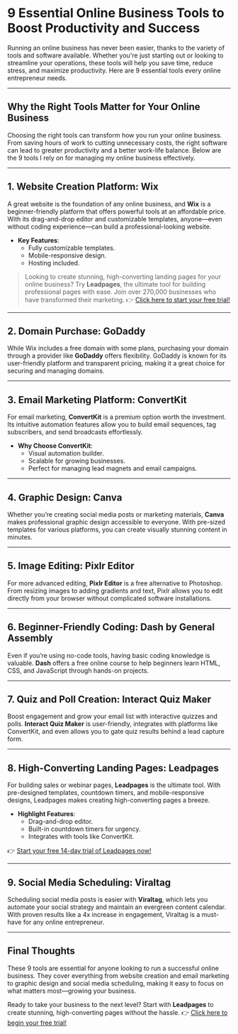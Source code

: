 # 9 Essential Online Business Tools to Boost Productivity and Success

Running an online business has never been easier, thanks to the variety of tools and software available. Whether you're just starting out or looking to streamline your operations, these tools will help you save time, reduce stress, and maximize productivity. Here are 9 essential tools every online entrepreneur needs.

---

## Why the Right Tools Matter for Your Online Business

Choosing the right tools can transform how you run your online business. From saving hours of work to cutting unnecessary costs, the right software can lead to greater productivity and a better work-life balance. Below are the 9 tools I rely on for managing my online business effectively.

---

## 1. **Website Creation Platform: Wix**

A great website is the foundation of any online business, and **Wix** is a beginner-friendly platform that offers powerful tools at an affordable price. With its drag-and-drop editor and customizable templates, anyone—even without coding experience—can build a professional-looking website.

- **Key Features**:  
  - Fully customizable templates.  
  - Mobile-responsive design.  
  - Hosting included.

> Looking to create stunning, high-converting landing pages for your online business? Try **Leadpages**, the ultimate tool for building professional pages with ease. Join over 270,000 businesses who have transformed their marketing. 👉 [Click here to start your free trial!](https://bit.ly/LEadPages)

---

## 2. **Domain Purchase: GoDaddy**

While Wix includes a free domain with some plans, purchasing your domain through a provider like **GoDaddy** offers flexibility. GoDaddy is known for its user-friendly platform and transparent pricing, making it a great choice for securing and managing domains.

---

## 3. **Email Marketing Platform: ConvertKit**

For email marketing, **ConvertKit** is a premium option worth the investment. Its intuitive automation features allow you to build email sequences, tag subscribers, and send broadcasts effortlessly.

- **Why Choose ConvertKit**:
  - Visual automation builder.  
  - Scalable for growing businesses.  
  - Perfect for managing lead magnets and email campaigns.

---

## 4. **Graphic Design: Canva**

Whether you’re creating social media posts or marketing materials, **Canva** makes professional graphic design accessible to everyone. With pre-sized templates for various platforms, you can create visually stunning content in minutes.

---

## 5. **Image Editing: Pixlr Editor**

For more advanced editing, **Pixlr Editor** is a free alternative to Photoshop. From resizing images to adding gradients and text, Pixlr allows you to edit directly from your browser without complicated software installations.

---

## 6. **Beginner-Friendly Coding: Dash by General Assembly**

Even if you’re using no-code tools, having basic coding knowledge is valuable. **Dash** offers a free online course to help beginners learn HTML, CSS, and JavaScript through hands-on projects.

---

## 7. **Quiz and Poll Creation: Interact Quiz Maker**

Boost engagement and grow your email list with interactive quizzes and polls. **Interact Quiz Maker** is user-friendly, integrates with platforms like ConvertKit, and even allows you to gate quiz results behind a lead capture form.

---

## 8. **High-Converting Landing Pages: Leadpages**

For building sales or webinar pages, **Leadpages** is the ultimate tool. With pre-designed templates, countdown timers, and mobile-responsive designs, Leadpages makes creating high-converting pages a breeze.  

- **Highlight Features**:
  - Drag-and-drop editor.  
  - Built-in countdown timers for urgency.  
  - Integrates with tools like ConvertKit.  

👉 [Start your free 14-day trial of Leadpages now!](https://bit.ly/LEadPages)

---

## 9. **Social Media Scheduling: Viraltag**

Scheduling social media posts is easier with **Viraltag**, which lets you automate your social strategy and maintain an evergreen content calendar. With proven results like a 4x increase in engagement, Viraltag is a must-have for any online entrepreneur.

---

## Final Thoughts

These 9 tools are essential for anyone looking to run a successful online business. They cover everything from website creation and email marketing to graphic design and social media scheduling, making it easy to focus on what matters most—growing your business.

Ready to take your business to the next level? Start with **Leadpages** to create stunning, high-converting pages without the hassle. 👉 [Click here to begin your free trial!](https://bit.ly/LEadPages)
